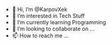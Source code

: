 - 👋 Hi, I’m @KarpovXek
- 👀 I’m interested in Tech Stuff
- 🌱 I’m currently learning Programming
- 💞️ I’m looking to collaborate on ...
- 📫 How to reach me ...

<!---
KarpovXek/KarpovXek is a ✨ special ✨ repository because its `README.md` (this file) appears on your GitHub profile.
You can click the Preview link to take a look at your changes.
--->
